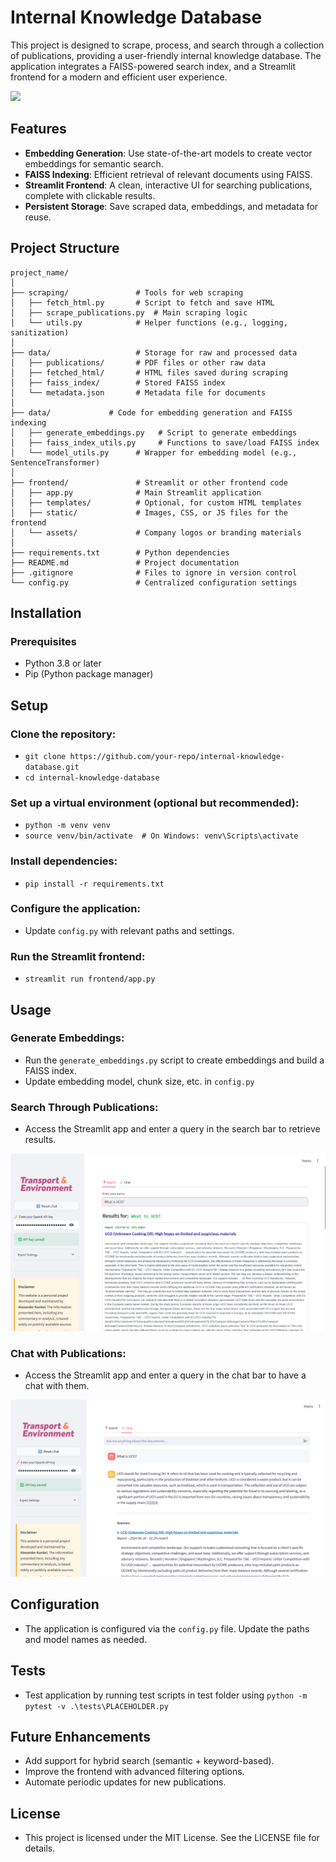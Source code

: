 # Internal Knowledge Database

This project is designed to scrape, process, and search through a collection of publications, providing a user-friendly internal knowledge database. The application integrates a FAISS-powered search index, and a Streamlit frontend for a modern and efficient user experience.

![](figures/user_experience.gif)

## Features

- **Embedding Generation**: Use state-of-the-art models to create vector embeddings for semantic search.
- **FAISS Indexing**: Efficient retrieval of relevant documents using FAISS.
- **Streamlit Frontend**: A clean, interactive UI for searching publications, complete with clickable results.
- **Persistent Storage**: Save scraped data, embeddings, and metadata for reuse.

## Project Structure

```plaintext
project_name/
│
├── scraping/               # Tools for web scraping
│   ├── fetch_html.py       # Script to fetch and save HTML
│   ├── scrape_publications.py  # Main scraping logic
│   └── utils.py            # Helper functions (e.g., logging, sanitization)
│
├── data/                   # Storage for raw and processed data
│   ├── publications/       # PDF files or other raw data
│   ├── fetched_html/       # HTML files saved during scraping
│   ├── faiss_index/        # Stored FAISS index
│   └── metadata.json       # Metadata file for documents
│
├── data/             # Code for embedding generation and FAISS indexing
│   ├── generate_embeddings.py   # Script to generate embeddings
│   ├── faiss_index_utils.py     # Functions to save/load FAISS index
│   └── model_utils.py      # Wrapper for embedding model (e.g., SentenceTransformer)
│
├── frontend/               # Streamlit or other frontend code
│   ├── app.py              # Main Streamlit application
│   ├── templates/          # Optional, for custom HTML templates
│   ├── static/             # Images, CSS, or JS files for the frontend
│   └── assets/             # Company logos or branding materials
│
├── requirements.txt        # Python dependencies
├── README.md               # Project documentation
├── .gitignore              # Files to ignore in version control
└── config.py               # Centralized configuration settings
```

## Installation
### Prerequisites

- Python 3.8 or later
- Pip (Python package manager)

## Setup

### Clone the repository:

- `git clone https://github.com/your-repo/internal-knowledge-database.git`
- `cd internal-knowledge-database`

### Set up a virtual environment (optional but recommended):

- `python -m venv venv`
- `source venv/bin/activate  # On Windows: venv\Scripts\activate`

### Install dependencies:

- `pip install -r requirements.txt`

### Configure the application:

- Update `config.py` with relevant paths and settings.

### Run the Streamlit frontend:

- `streamlit run frontend/app.py`

## Usage

### Generate Embeddings:
- Run the `generate_embeddings.py` script to create embeddings and build a FAISS index.
- Update embedding model, chunk size, etc. in `config.py`

### Search Through Publications:
- Access the Streamlit app and enter a query in the search bar to retrieve results.

![](figures/search.png)

### Chat with Publications:
- Access the Streamlit app and enter a query in the chat bar to have a chat with them.

![](figures/chat.png)

## Configuration

- The application is configured via the `config.py` file. Update the paths and model names as needed.

## Tests

- Test application by running test scripts in test folder using `python -m pytest -v .\tests\PLACEHOLDER.py`

## Future Enhancements

- Add support for hybrid search (semantic + keyword-based).
- Improve the frontend with advanced filtering options.
- Automate periodic updates for new publications.

## License

- This project is licensed under the MIT License. See the LICENSE file for details.